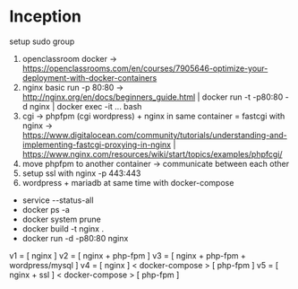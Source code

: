 # Inception

setup sudo group

1. openclassroom docker -> https://openclassrooms.com/en/courses/7905646-optimize-your-deployment-with-docker-containers
2. nginx basic run -p 80:80 -> http://nginx.org/en/docs/beginners_guide.html | docker run -t -p80:80 -d nginx | docker exec -it ... bash
3. cgi -> phpfpm (cgi wordpress) + nginx in same container = fastcgi with nginx -> https://www.digitalocean.com/community/tutorials/understanding-and-implementing-fastcgi-proxying-in-nginx | https://www.nginx.com/resources/wiki/start/topics/examples/phpfcgi/
4. move phpfpm to another container -> communicate between each other
5. setup ssl with nginx -p 443:443
6. wordpress + mariadb at same time with docker-compose

- service --status-all
- docker ps -a
- docker system prune
- docker build -t nginx .
- docker run -d -p80:80 nginx

v1 = [ nginx ]
v2 = [ nginx + php-fpm ]
v3 = [ nginx + php-fpm + wordpress/mysql ]
v4 = [ nginx ] < docker-compose > [ php-fpm ]
v5 = [ nginx + ssl ] < docker-compose > [ php-fpm ]
